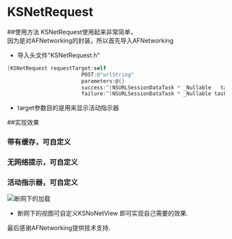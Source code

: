 # KSNetRequest

##使用方法
  KSNetRequest使用起来非常简单，<br>
  因为是对AFNetworking的封装，所以首先导入AFNetworking<br>
  * 导入头文件"KSNetRequest.h"<br>
  
```Objective-C
[KSNetRequest requestTarget:self 
                        POST:@"urlString" 
                        parameters:@{} 
                        success:^(NSURLSessionDataTask * _Nullable   task, id  _Nullable responseObject) {} 
                        failure:^(NSURLSessionDataTask * _Nullable task, NSError * _Nullable error) {}]
```

* target参数目的是用来显示活动指示器

##实现效果
### 带有缓存，可自定义
### 无网络提示，可自定义
### 活动指示器，可自定义
![断网下的加载](http://code.cocoachina.com/uploads/attachments/20151127/128447/05d360bd738d669f061d9684bb7483f8.gif)

* 断网下的视图可自定义KSNoNetView 即可实现自己需要的效果.

最后感谢AFNetworking提供技术支持.
